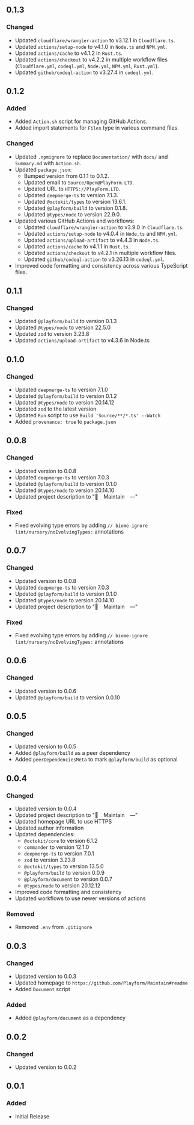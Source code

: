## 0.1.3

### Changed

-   Updated `cloudflare/wrangler-action` to v3.12.1 in `Cloudflare.ts`.
-   Updated `actions/setup-node` to v4.1.0 in `Node.ts` and `NPM.yml`.
-   Updated `actions/cache` to v4.1.2 in `Rust.ts`.
-   Updated `actions/checkout` to v4.2.2 in multiple workflow files
    (`Cloudflare.yml`, `codeql.yml`, `Node.yml`, `NPM.yml`, `Rust.yml`).
-   Updated `github/codeql-action` to v3.27.4 in `codeql.yml`.

## 0.1.2

### Added

-   Added `Action.sh` script for managing GitHub Actions.
-   Added import statements for `Files` type in various command files.

### Changed

-   Updated `.npmignore` to replace `Documentation/` with `docs/` and
    `Summary.md` with `Action.sh`.
-   Updated `package.json`:
    -   Bumped version from 0.1.1 to 0.1.2.
    -   Updated email to `Source/Open@PlayForm.LTD`.
    -   Updated URL to `HTTPS://PlayForm.LTD`.
    -   Updated `deepmerge-ts` to version 7.1.3.
    -   Updated `@octokit/types` to version 13.6.1.
    -   Updated `@playform/build` to version 0.1.8.
    -   Updated `@types/node` to version 22.9.0.
-   Updated various GitHub Actions and workflows:
    -   Updated `cloudflare/wrangler-action` to v3.9.0 in `Cloudflare.ts`.
    -   Updated `actions/setup-node` to v4.0.4 in `Node.ts` and `NPM.yml`.
    -   Updated `actions/upload-artifact` to v4.4.3 in `Node.ts`.
    -   Updated `actions/cache` to v4.1.1 in `Rust.ts`.
    -   Updated `actions/checkout` to v4.2.1 in multiple workflow files.
    -   Updated `github/codeql-action` to v3.26.13 in `codeql.yml`.
-   Improved code formatting and consistency across various TypeScript files.

## 0.1.1

### Changed

-   Updated `@playform/build` to version 0.1.3
-   Updated `@types/node` to version 22.5.0
-   Updated `zod` to version 3.23.8
-   Updated `actions/upload-artifact` to v4.3.6 in Node.ts

## 0.1.0

### Changed

-   Updated `deepmerge-ts` to version 7.1.0
-   Updated `@playform/build` to version 0.1.2
-   Updated `@types/node` to version 20.14.12
-   Updated `zod` to the latest version
-   Updated `Run` script to use `Build 'Source/**/*.ts' --Watch`
-   Added `provenance: true` to `package.json`

## 0.0.8

### Changed

-   Updated version to 0.0.8
-   Updated `deepmerge-ts` to version 7.0.3
-   Updated `@playform/build` to version 0.1.0
-   Updated `@types/node` to version 20.14.10
-   Updated project description to "🔧 Maintain —"

### Fixed

-   Fixed evolving type errors by adding
    `// biome-ignore lint/nursery/noEvolvingTypes:` annotations

## 0.0.7

### Changed

-   Updated version to 0.0.8
-   Updated `deepmerge-ts` to version 7.0.3
-   Updated `@playform/build` to version 0.1.0
-   Updated `@types/node` to version 20.14.10
-   Updated project description to "🔧 Maintain —"

### Fixed

-   Fixed evolving type errors by adding
    `// biome-ignore lint/nursery/noEvolvingTypes:` annotations

## 0.0.6

### Changed

-   Updated version to 0.0.6
-   Updated `@playform/build` to version 0.0.10

## 0.0.5

### Changed

-   Updated version to 0.0.5
-   Added `@playform/build` as a peer dependency
-   Added `peerDependenciesMeta` to mark `@playform/build` as optional

## 0.0.4

### Changed

-   Updated version to 0.0.4
-   Updated project description to "🔧 Maintain —"
-   Updated homepage URL to use HTTPS
-   Updated author information
-   Updated dependencies:
    -   `@octokit/core` to version 6.1.2
    -   `commander` to version 12.1.0
    -   `deepmerge-ts` to version 7.0.1
    -   `zod` to version 3.23.8
    -   `@octokit/types` to version 13.5.0
    -   `@playform/build` to version 0.0.9
    -   `@playform/document` to version 0.0.7
    -   `@types/node` to version 20.12.12
-   Improved code formatting and consistency
-   Updated workflows to use newer versions of actions

### Removed

-   Removed `.env` from `.gitignore`

## 0.0.3

### Changed

-   Updated version to 0.0.3
-   Updated homepage to `https://github.com/Playform/Maintain#readme`
-   Added `Document` script

### Added

-   Added `@playform/document` as a dependency

## 0.0.2

### Changed

-   Updated version to 0.0.2

## 0.0.1

### Added

-   Initial Release

